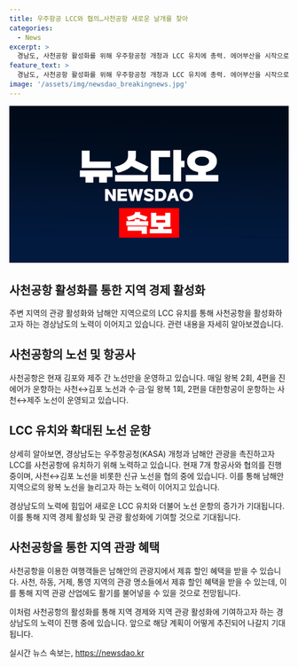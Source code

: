 ```yaml
---
title: 우주항공 LCC와 협의…사천공항 새로운 날개를 찾아
categories:
  - News
excerpt: >
  경남도, 사천공항 활성화를 위해 우주항공청 개청과 LCC 유치에 총력. 에어부산을 시작으로 7개 항공사와 협의 중. 현재 김포와 제주 노선 운항 중. 제주항공, 티웨이항공 등과 신규 운항 협의 예정. 도는 남해안 관광과 손실 비용 지원 등으로 적극 유치 계획. 남해안 관광객 25곳 제휴 할인 혜택 제공. 사천~서울 비행기 경쟁력 강조. ※CBS노컷뉴스, 다양한 제보 기다림. (150자)
feature_text: >
  경남도, 사천공항 활성화를 위해 우주항공청 개청과 LCC 유치에 총력. 에어부산을 시작으로 7개 항공사와 협의 중. 현재 김포와 제주 노선 운항 중. 제주항공, 티웨이항공 등과 신규 운항 협의 예정. 도는 남해안 관광과 손실 비용 지원 등으로 적극 유치 계획. 남해안 관광객 25곳 제휴 할인 혜택 제공. 사천~서울 비행기 경쟁력 강조. ※CBS노컷뉴스, 다양한 제보 기다림. (150자)
image: '/assets/img/newsdao_breakingnews.jpg'
---
```


<p><img src="/assets/img/newsdao_breakingnews.jpg" alt="firstkoreanews 속보" /></p>

<h2>사천공항 활성화를 통한 지역 경제 활성화</h2>

<p>주변 지역의 관광 활성화와 남해안 지역으로의 LCC 유치를 통해 사천공항을 활성화하고자 하는 경상남도의 노력이 이어지고 있습니다. 관련 내용을 자세히 알아보겠습니다.</p>

<h2 data-ke-size="size26">사천공항의 노선 및 항공사</h2>

<p>사천공항은 현재 김포와 제주 간 노선만을 운영하고 있습니다. 매일 왕복 2회, 4편을 진에어가 운항하는 사천↔김포 노선과 수·금·일 왕복 1회, 2편을 대한항공이 운항하는 사천↔제주 노선이 운영되고 있습니다.</p>

<h2 data-ke-size="size26">LCC 유치와 확대된 노선 운항</h2>

<p>상세히 알아보면, 경상남도는 우주항공청(KASA) 개청과 남해안 관광을 촉진하고자 LCC를 사천공항에 유치하기 위해 노력하고 있습니다. 현재 7개 항공사와 협의를 진행 중이며, 사천↔김포 노선을 비롯한 신규 노선을 협의 중에 있습니다. 이를 통해 남해안 지역으로의 왕복 노선을 늘리고자 하는 노력이 이어지고 있습니다.</p>

<p>경상남도의 노력에 힘입어 새로운 LCC 유치와 더불어 노선 운항의 증가가 기대됩니다. 이를 통해 지역 경제 활성화 및 관광 활성화에 기여할 것으로 기대됩니다.</p>

<h2 data-ke-size="size26">사천공항을 통한 지역 관광 혜택</h2>

<p>사천공항을 이용한 여행객들은 남해안의 관광지에서 제휴 할인 혜택을 받을 수 있습니다. 사천, 하동, 거제, 통영 지역의 관광 명소들에서 제휴 할인 혜택을 받을 수 있는데, 이를 통해 지역 관광 산업에도 활기를 불어넣을 수 있을 것으로 전망됩니다.</p>

<p>이처럼 사천공항의 활성화를 통해 지역 경제와 지역 관광 활성화에 기여하고자 하는 경상남도의 노력이 진행 중에 있습니다. 앞으로 해당 계획이 어떻게 추진되어 나갈지 기대됩니다.</p>
실시간 뉴스 속보는, <a href="https://newsdao.kr" rel="dofollow">https://newsdao.kr</a>


